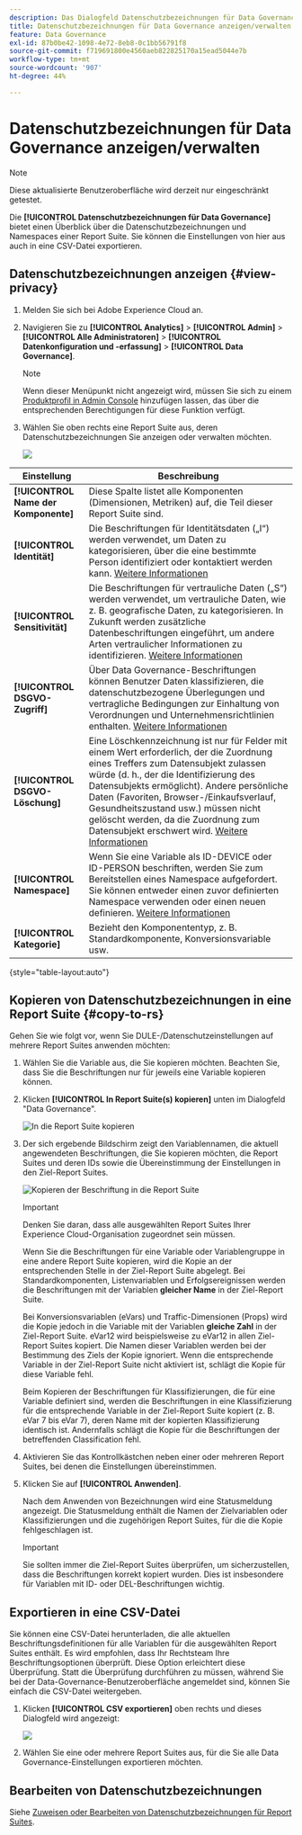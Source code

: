 ```yaml
---
description: Das Dialogfeld Datenschutzbezeichnungen für Data Governance bietet einen Überblick über die Datenschutzbezeichnungen und Namespaces einer Report Suite. Sie können die Einstellungen von hier aus auch in eine CSV-Datei exportieren.
title: Datenschutzbezeichnungen für Data Governance anzeigen/verwalten
feature: Data Governance
exl-id: 87b0be42-1098-4e72-8eb8-0c1bb56791f8
source-git-commit: f719691800e4560aeb822825170a15ead5044e7b
workflow-type: tm+mt
source-wordcount: '907'
ht-degree: 44%

---
```


# Datenschutzbezeichnungen für Data Governance anzeigen/verwalten

>[!NOTE]
>
>Diese aktualisierte Benutzeroberfläche wird derzeit nur eingeschränkt getestet.

Die **[!UICONTROL Datenschutzbezeichnungen für Data Governance]** bietet einen Überblick über die Datenschutzbezeichnungen und Namespaces einer Report Suite. Sie können die Einstellungen von hier aus auch in eine CSV-Datei exportieren.

## Datenschutzbezeichnungen anzeigen {#view-privacy}

1. Melden Sie sich bei Adobe Experience Cloud an.
1. Navigieren Sie zu  **[!UICONTROL Analytics]** > **[!UICONTROL Admin]** > **[!UICONTROL Alle Administratoren]** > **[!UICONTROL Datenkonfiguration und -erfassung]** > **[!UICONTROL Data Governance]**.

   >[!NOTE]
   >
   >Wenn dieser Menüpunkt nicht angezeigt wird, müssen Sie sich zu einem [Produktprofil in Admin Console](https://experienceleague.adobe.com/docs/analytics/admin/admin-console/permissions/product-profile.html?lang=de) hinzufügen lassen, das über die entsprechenden Berechtigungen für diese Funktion verfügt.

1. Wählen Sie oben rechts eine Report Suite aus, deren Datenschutzbezeichnungen Sie anzeigen oder verwalten möchten.

   ![](assets/privacy_labeling.png)

| Einstellung | Beschreibung |
| --- | --- |
| **[!UICONTROL Name der Komponente]** | Diese Spalte listet alle Komponenten (Dimensionen, Metriken) auf, die Teil dieser Report Suite sind. |
| **[!UICONTROL Identität]** | Die Beschriftungen für Identitätsdaten („I“) werden verwendet, um Daten zu kategorisieren, über die eine bestimmte Person identifiziert oder kontaktiert werden kann. [Weitere Informationen](https://experienceleague.adobe.com/docs/analytics/admin/data-governance/gdpr-labels.html?lang=en#identity-data-labels) |
| **[!UICONTROL Sensitivität]** | Die Beschriftungen für vertrauliche Daten („S“) werden verwendet, um vertrauliche Daten, wie z. B. geografische Daten, zu kategorisieren. In Zukunft werden zusätzliche Datenbeschriftungen eingeführt, um andere Arten vertraulicher Informationen zu identifizieren. [Weitere Informationen](https://experienceleague.adobe.com/docs/analytics/admin/data-governance/gdpr-labels.html?lang=en#sensitive-data-labels) |
| **[!UICONTROL DSGVO-Zugriff]** | Über Data Governance-Beschriftungen können Benutzer Daten klassifizieren, die datenschutzbezogene Überlegungen und vertragliche Bedingungen zur Einhaltung von Verordnungen und Unternehmensrichtlinien enthalten. [Weitere Informationen](https://experienceleague.adobe.com/docs/analytics/admin/data-governance/gdpr-labels.html?lang=en#data-privacy-access-labels) |
| **[!UICONTROL DSGVO-Löschung]** | Eine Löschkennzeichnung ist nur für Felder mit einem Wert erforderlich, der die Zuordnung eines Treffers zum Datensubjekt zulassen würde (d. h., der die Identifizierung des Datensubjekts ermöglicht). Andere persönliche Daten (Favoriten, Browser-/Einkaufsverlauf, Gesundheitszustand usw.) müssen nicht gelöscht werden, da die Zuordnung zum Datensubjekt erschwert wird. [Weitere Informationen](https://experienceleague.adobe.com/docs/analytics/admin/data-governance/gdpr-labels.html?lang=en#data-privacy-delete-labels) |
| **[!UICONTROL Namespace]** | Wenn Sie eine Variable als ID-DEVICE oder ID-PERSON beschriften, werden Sie zum Bereitstellen eines Namespace aufgefordert. Sie können entweder einen zuvor definierten Namespace verwenden oder einen neuen definieren. [Weitere Informationen](https://experienceleague.adobe.com/docs/analytics/admin/data-governance/gdpr-labels.html?lang=en#section_F0A47AF8DA384A26BD56032D0ABFD2D7) |
| **[!UICONTROL Kategorie]** | Bezieht den Komponententyp, z. B. Standardkomponente, Konversionsvariable usw. |

{style=&quot;table-layout:auto&quot;}

## Kopieren von Datenschutzbezeichnungen in eine Report Suite  {#copy-to-rs}

Gehen Sie wie folgt vor, wenn Sie DULE-/Datenschutzeinstellungen auf mehrere Report Suites anwenden möchten:

1. Wählen Sie die Variable aus, die Sie kopieren möchten. Beachten Sie, dass Sie die Beschriftungen nur für jeweils eine Variable kopieren können.
1. Klicken **[!UICONTROL In Report Suite(s) kopieren]** unten im Dialogfeld &quot;Data Governance&quot;.

   ![In die Report Suite kopieren](assets/copy_to_reportsuite.png)

1. Der sich ergebende Bildschirm zeigt den Variablennamen, die aktuell angewendeten Beschriftungen, die Sie kopieren möchten, die Report Suites und deren IDs sowie die Übereinstimmung der Einstellungen in den Ziel-Report Suites.

   ![Kopieren der Beschriftung in die Report Suite](assets/copy_to_rs.png)

   >[!IMPORTANT]
   >
   >Denken Sie daran, dass alle ausgewählten Report Suites Ihrer Experience Cloud-Organisation zugeordnet sein müssen.

   Wenn Sie die Beschriftungen für eine Variable oder Variablengruppe in eine andere Report Suite kopieren, wird die Kopie an der entsprechenden Stelle in der Ziel-Report Suite abgelegt. Bei Standardkomponenten, Listenvariablen und Erfolgsereignissen werden die Beschriftungen mit der Variablen **gleicher Name** in der Ziel-Report Suite.

   Bei Konversionsvariablen (eVars) und Traffic-Dimensionen (Props) wird die Kopie jedoch in die Variable mit der Variablen **gleiche Zahl** in der Ziel-Report Suite. eVar12 wird beispielsweise zu eVar12 in allen Ziel-Report Suites kopiert. Die Namen dieser Variablen werden bei der Bestimmung des Ziels der Kopie ignoriert. Wenn die entsprechende Variable in der Ziel-Report Suite nicht aktiviert ist, schlägt die Kopie für diese Variable fehl.

   Beim Kopieren der Beschriftungen für Klassifizierungen, die für eine Variable definiert sind, werden die Beschriftungen in eine Klassifizierung für die entsprechende Variable in der Ziel-Report Suite kopiert (z. B. eVar 7 bis eVar 7), deren Name mit der kopierten Klassifizierung identisch ist. Andernfalls schlägt die Kopie für die Beschriftungen der betreffenden Classification fehl.

1. Aktivieren Sie das Kontrollkästchen neben einer oder mehreren Report Suites, bei denen die Einstellungen übereinstimmen.
1. Klicken Sie auf **[!UICONTROL Anwenden]**.

   Nach dem Anwenden von Bezeichnungen wird eine Statusmeldung angezeigt. Die Statusmeldung enthält die Namen der Zielvariablen oder Klassifizierungen und die zugehörigen Report Suites, für die die Kopie fehlgeschlagen ist.

   >[!IMPORTANT]
   >
   >Sie sollten immer die Ziel-Report Suites überprüfen, um sicherzustellen, dass die Beschriftungen korrekt kopiert wurden. Dies ist insbesondere für Variablen mit ID- oder DEL-Beschriftungen wichtig.

## Exportieren in eine CSV-Datei

Sie können eine CSV-Datei herunterladen, die alle aktuellen Beschriftungsdefinitionen für alle Variablen für die ausgewählten Report Suites enthält. Es wird empfohlen, dass Ihr Rechtsteam Ihre Beschriftungsoptionen überprüft. Diese Option erleichtert diese Überprüfung. Statt die Überprüfung durchführen zu müssen, während Sie bei der Data-Governance-Benutzeroberfläche angemeldet sind, können Sie einfach die CSV-Datei weitergeben.

1. Klicken **[!UICONTROL CSV exportieren]** oben rechts und dieses Dialogfeld wird angezeigt:

   ![](assets/export_csv.png)

1. Wählen Sie eine oder mehrere Report Suites aus, für die Sie alle Data Governance-Einstellungen exportieren möchten.

## Bearbeiten von Datenschutzbezeichnungen

Siehe [Zuweisen oder Bearbeiten von Datenschutzbezeichnungen für Report Suites](/help/admin/c-data-governance/gdpr-setup-reportsuite.md).
